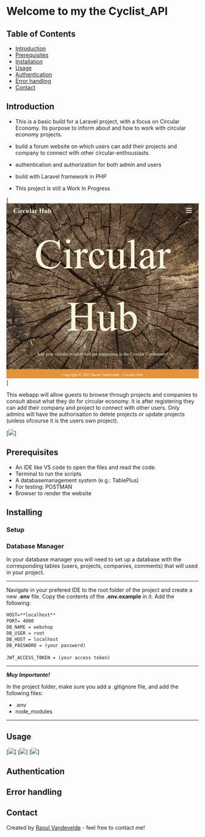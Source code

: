# Welcome to my the Cyclist_API

## Table of Contents
* [Introduction](#introduction)
* [Prerequisites](#prerequisites)
* [Installation](#installation)
* [Usage](#usage)
* [Authentication](#authentication)
* [Error handling](#error-handling)
* [Contact](#contact)


## Introduction
- This is a basic build for a Laravel project, with a focus on Circular Economy. Its purpose to inform about and how to work with circular economy projects. 

- build a forum website on which users can add their projects and company to connect with other circular-enthousiasts.

- authentication and authorization for both admin and users

- build with Laravel framework in PHP

- This project is still a Work In Progress 

[<img src="public/images/assets/home.png">]

This webapp will allow guests to browse through projects and companies to consult about what they do for circular economy. It is after registering they can add their company and project to connect with other users. Only admins will have the authorisation to delete projects or update projects (unless ofcourse it is the users own project).


[<img src="app/public/assets/images/assets/overview.png">]


## Prerequisites
- An IDE like VS code to open the files and read the code.
- Terminal to run the scripts
- A databasemanagement system (e.g.: TablePlus)
- For testing: POSTMAN
- Browser to render the website

## Installing


### Setup


### Database Manager

In your database manager you will need to set up a database with the corresponding tables (users, projects, companies, comments) that will used in your project.

---

Navigate in your prefered IDE to the root folder of the project and create a new **.env** file. Copy the contents of the **.env.example** in it. Add the following:

```
HOST=**localhost**
PORT= 4000
DB_NAME = webshop
DB_USER = root
DB_HOST = localhost
DB_PASSWORD = (your password)

JWT_ACCESS_TOKEN = (your access token)
```

---

**_Muy Importante!_**

In the project folder, make sure you add a .gitignore file, and add the following files:

- .env
- node_modules

---

## Usage



[<img src="app/public/assets/images/assets/table.png">]
[<img src="app/public/assets/images/assets/create.png">]
[<img src="app/public/assets/images/assets/menu.png">]



## Authentication


## Error handling


## Contact
Created by [Raoul Vandevelde](https://github.com/RalloField) - feel free to contact me!


